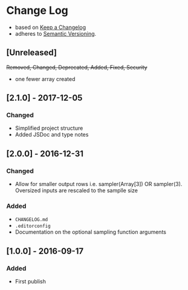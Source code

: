 <!-- markdownlint-disable MD022 MD024 MD026 MD032 MD041 -->

# Change Log

- based on [Keep a Changelog](http://keepachangelog.com/)
- adheres to [Semantic Versioning](http://semver.org/).

## [Unreleased]
~~Removed, Changed, Deprecated, Added, Fixed, Security~~
- one fewer array created

## [2.1.0] - 2017-12-05
### Changed
- Simplified project structure
- Added JSDoc and type notes

## [2.0.0] - 2016-12-31
### Changed
- Allow for smaller output rows i.e. sampler(Array[3]) OR sampler(3). Oversized inputs are rescaled to the samplle size

### Added
- `CHANGELOG.md`
- `.editorconfig`
- Documentation on the optional sampling function arguments


## [1.0.0] - 2016-09-17
### Added
- First publish
